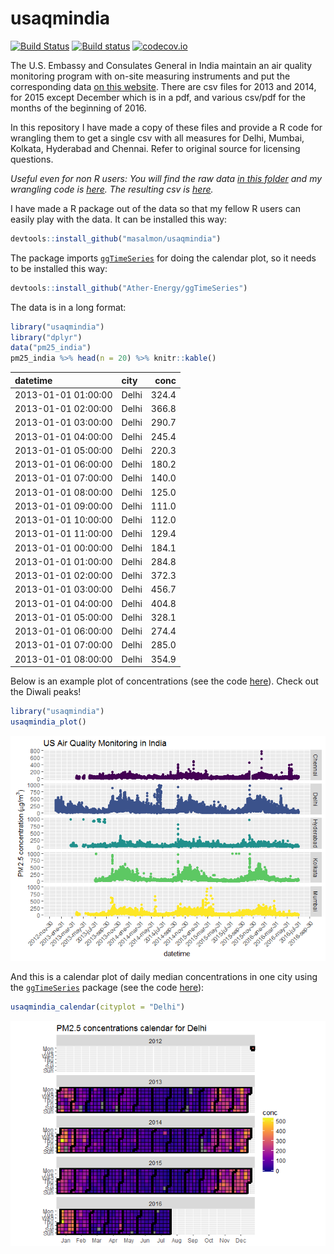 usaqmindia
==========

[![Build Status](https://travis-ci.org/masalmon/usaqmindia.svg?branch=master)](https://travis-ci.org/masalmon/usaqmindia) [![Build status](https://ci.appveyor.com/api/projects/status/lujc2gn88smyvhrq?svg=true)](https://ci.appveyor.com/project/masalmon/usaqmindia) [![codecov.io](https://codecov.io/github/masalmon/usaqmindia/coverage.svg?branch=master)](https://codecov.io/github/masalmon/usaqmindia?branch=master)

The U.S. Embassy and Consulates General in India maintain an air quality monitoring program with on-site measuring instruments and put the corresponding data [on this website](http://newdelhi.usembassy.gov/airqualitydata.html). There are csv files for 2013 and 2014, for 2015 except December which is in a pdf, and various csv/pdf for the months of the beginning of 2016.

In this repository I have made a copy of these files and provide a R code for wrangling them to get a single csv with all measures for Delhi, Mumbai, Kolkata, Hyderabad and Chennai. Refer to original source for licensing questions.

*Useful even for non R users: You will find the raw data [in this folder](inst/extdata) and my wrangling code is [here](inst/pm25_consulate.R). The resulting csv is [here](inst/pm25USA.csv).*

I have made a R package out of the data so that my fellow R users can easily play with the data. It can be installed this way:

``` r
devtools::install_github("masalmon/usaqmindia")
```

The package imports [`ggTimeSeries`](https://github.com/Ather-Energy/ggTimeSeries) for doing the calendar plot, so it needs to be installed this way:

``` r
devtools::install_github("Ather-Energy/ggTimeSeries")
```

The data is in a long format:

``` r
library("usaqmindia")
library("dplyr")
data("pm25_india")
pm25_india %>% head(n = 20) %>% knitr::kable()
```

| datetime            | city  |   conc|
|:--------------------|:------|------:|
| 2013-01-01 01:00:00 | Delhi |  324.4|
| 2013-01-01 02:00:00 | Delhi |  366.8|
| 2013-01-01 03:00:00 | Delhi |  290.7|
| 2013-01-01 04:00:00 | Delhi |  245.4|
| 2013-01-01 05:00:00 | Delhi |  220.3|
| 2013-01-01 06:00:00 | Delhi |  180.2|
| 2013-01-01 07:00:00 | Delhi |  140.0|
| 2013-01-01 08:00:00 | Delhi |  125.0|
| 2013-01-01 09:00:00 | Delhi |  111.0|
| 2013-01-01 10:00:00 | Delhi |  112.0|
| 2013-01-01 11:00:00 | Delhi |  129.4|
| 2013-01-01 00:00:00 | Delhi |  184.1|
| 2013-01-01 01:00:00 | Delhi |  284.8|
| 2013-01-01 02:00:00 | Delhi |  372.3|
| 2013-01-01 03:00:00 | Delhi |  456.7|
| 2013-01-01 04:00:00 | Delhi |  404.8|
| 2013-01-01 05:00:00 | Delhi |  328.1|
| 2013-01-01 06:00:00 | Delhi |  274.4|
| 2013-01-01 07:00:00 | Delhi |  285.0|
| 2013-01-01 08:00:00 | Delhi |  354.9|

Below is an example plot of concentrations (see the code [here](R/redo_plot.R)). Check out the Diwali peaks!

``` r
library("usaqmindia")
usaqmindia_plot()
```

![](README_files/figure-markdown_github/unnamed-chunk-4-1.png)

And this is a calendar plot of daily median concentrations in one city using the [`ggTimeSeries`](https://github.com/Ather-Energy/ggTimeSeries) package (see the code [here](R/calendar.R)):

``` r
usaqmindia_calendar(cityplot = "Delhi")
```

![](README_files/figure-markdown_github/unnamed-chunk-5-1.png)
